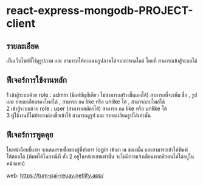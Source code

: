 # react-express-mongodb-PROJECT-client

รายละเอียด
----------------------
เป็นเว็บไซต์ที่ใช้ดูรูปภาพ และ สามารถให้คะแนนรูปภาพได้จากการกดไลค์ โดยที่ สามารถเข้าสู้ระบบได้

ฟีเจอร์การใช้งานหลัก
----------------------
1 เข้าสู้ระบบด้วย role : admin (มีแค่บัญชีเดียว ไม่สามารถสร้างขึ้นเองได้) สามารถที่จะเพิ่ม ชื่อ , รูป และ รายละเอียดของโพสได้ , สามารถ กด like หรือ unlike ได้ , สามารถลบโพสได้ <br/>
2 เข้าสู้ระบบด้วย role : user (สามารถสมัครได้)  สามารถ กด like หรือ unlike ได้ <br/>
3 ผู้ใช้งานที่ไม่ประสงค์ลงชื่อเข้าใช้ สามารถดูรูป และ รายละเอียดรูปได้เท่านั้น 

ฟีเจอร์การพูดคุย 
----------------------
ในหน้าล็อบบี้แชท จะแสดงรายชื่อของผู้ที่ทำการ login เข้ามา ณ ขณะนั้น และสามารถเข้าไปพิมพ์ โต้ตอบได้ (พิมพ์ได้ในกรณีที่ ทั้ง 2 อยู่ในหน้าแชทเท่านั้น จะไม่มีการแจ้งเตือนหากอีกคนไม่ได้อยู่ในหน้าแชท)

web: https://tum-pai-reuay.netlify.app/
